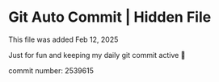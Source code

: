 # Git Auto Commit | Hidden File

This file was added Feb 12, 2025

Just for fun and keeping my daily git commit active 🤪

commit number: 2539615
